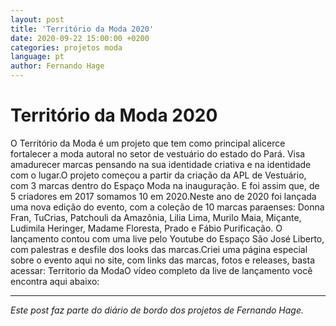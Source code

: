 ```yaml
---
layout: post
title: 'Território da Moda 2020'
date: 2020-09-22 15:00:00 +0200
categories: projetos moda
language: pt
author: Fernando Hage
---
```


# Território da Moda 2020

O Território da Moda é um projeto que tem como principal alicerce fortalecer a moda autoral no setor de vestuário do estado do Pará. Visa amadurecer marcas pensando na sua identidade criativa e na identidade com o lugar.O projeto começou a partir da criação da APL de Vestuário, com 3 marcas dentro do Espaço Moda na inauguração. E foi assim que, de 5 criadores em 2017 somamos 10 em 2020.Neste ano de 2020 foi lançada uma nova edição do evento, com a coleção de 10 marcas paraenses: Donna Fran, TuCrias, Patchouli da Amazônia, Lilia Lima, Murilo Maia, Miçante, Ludimila Heringer, Madame Floresta, Prado e Fábio Purificação. O lançamento contou com uma live pelo Youtube do Espaço São José Liberto, com palestras e desfile dos looks das marcas.Criei uma página especial sobre o evento aqui no site, com links das marcas, fotos e releases, basta acessar: Territorio da ModaO vídeo completo da live de lançamento você encontra aqui abaixo:

---

*Este post faz parte do diário de bordo dos projetos de Fernando Hage.*
